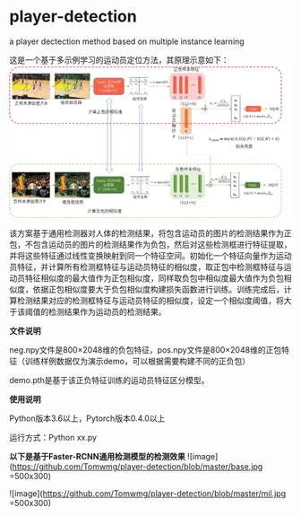 # player-detection
a player dectection method based on multiple instance learning

这是一个基于多示例学习的运动员定位方法，其原理示意如下：
![image](https://github.com/Tomwmg/player-detection/blob/master/framework.jpg)

该方案基于通用检测器对人体的检测结果，将包含运动员的图片的检测结果作为正包，不包含运动员的图片的检测结果作为负包，然后对这些检测框进行特征提取，并将这些特征通过线性变换映射到同一个特征空间。初始化一个特征向量作为运动员特征，并计算所有检测框特征与运动员特征的相似度，取正包中检测框特征与运动员特征相似度的最大值作为正包相似度，同样取负包中相似度最大值作为负包相似度，依据正包相似度要大于负包相似度构建损失函数进行训练。训练完成后，计算检测结果对应的检测框特征与运动员特征的相似度，设定一个相似度阈值，将大于该阈值的检测结果作为运动员的检测结果。

**文件说明**

neg.npy文件是800×2048维的负包特征，pos.npy文件是800×2048维的正包特征（训练样例数据仅为演示demo，可以根据需要构建不同的正负包）

demo.pth是基于该正负特征训练的运动员特征区分模型。

**使用说明**

Python版本3.6以上，Pytorch版本0.4.0以上

运行方式：Python xx.py

**以下是基于Faster-RCNN通用检测模型的检测效果**
![image](https://github.com/Tomwmg/player-detection/blob/master/base.jpg =500x300)

![image](https://github.com/Tomwmg/player-detection/blob/master/mil.jpg =500x300)
